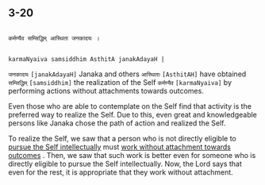 ## 3-20


```shloka-sa

कर्मण्यैव सम्सिद्धिम् आस्थिता जनकादयः ।

```
```shloka-sa-hk

karmaNyaiva samsiddhim AsthitA janakAdayaH |

```
`जनकादयः` `[janakAdayaH]` Janaka and others `आस्थिताः` `[AsthitAH]` have obtained `सम्सिद्धिम्` `[samsiddhim]` the realization of the Self `कर्मण्यैव` `[karmaNyaiva]` by performing actions without attachments towards outcomes.

Even those who are able to contemplate on the Self find that activity is the preferred way to realize the Self. Due to this, even great and knowledgeable persons like Janaka chose the path of action and realized the Self.

To realize the Self, we saw that a person who is not directly eligible to 
[pursue the Self intellectually](jnAnayOga_a_defn)
 must 
[work without attachment towards outcomes](karmayoga)
. Then, we saw that such work is better even for someone who is directly eligible to pursue the Self intellectually. Now, the Lord says that even for the rest, it is appropriate that they work without attachment.


